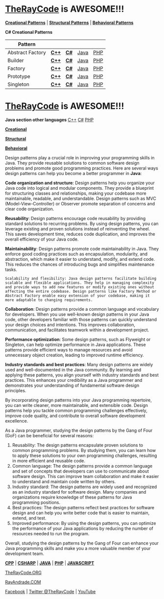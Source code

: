 # [TheRayCode](../../README.md) is AWESOME!!!

**[Creational Patterns](../README.md)** | **[Structural Patterns](../Structural/README.md)** | **[Behavioral Patterns](../Behavioral/README.md)**

**C# Creational Patterns**

|Pattern|   |   |   |   |
|---|---|---|---|---|
| Abstract Factory | [**C++**](../../../../CPP/Creational/AbstractFactory/README.md) | [**C#**](../../../Csharp/Creational/AbstractFactory/README.md) | [Java](../../../Java/Creational/AbstractFactory/README.md) | [PHP](../../../PHP/Creational/AbstractFactory/README.md) |
| Builder| [**C++**](../../../CPP/Creational/Builder/README.md) | [**C#**](../../../Csharp/Creational/Builder/README.md) | [Java](../../../Java/Creational/Builder/README.md) | [PHP](../../../PHP/Creational/Builder/README.md) |
| Factory | [**C++**](../../../CPP/Creational/Builder/README.md) | [**C#**](../../../Csharp/Creational/Builder/README.md) | [Java](../../../Java/Creational/Builder/README.md) | [PHP](../../../PHP/Creational/Builder/README.md) |
| Prototype | [**C++**](../../../CPP/Creational/Prototype/README.md) | [**C#**](../../../Csharp/Creational/Prototype/README.md) | [Java](../../../Java/Creational/Prototype/README.md) | [PHP](../../../PHP/Creational/Prototype/README.md) |
| Singleton | [**C++**](../../../CPP/Creational/Singleton/README.md) | [**C#**](../../../Csharp/Creational/Singleton/README.md) | [Java](../../../Java/Creational/Singleton/README.md) | [PHP](../../../PHP/Creational/Singleton/README.md) |







# [TheRayCode](../README.md) is AWESOME!!!

**Java section other languages** [C++](../CPP/README.md) [C#](../Csharp/README.md) [PHP](../PHP/README.md)

**[Creational](./Creational/README.md)**

**[Structural](./Structural/README.md)**

**[Behavioral](./Behavioral/README.md)**

Design patterns play a crucial role in improving your programming skills in Java. They provide reusable solutions to common software design problems and promote good programming practices. Here are several ways design patterns can help you become a better programmer in **Java**:

**Code organization and structure**: Design patterns help you organize your Java code into logical and modular components. They provide a blueprint for structuring classes and relationships, making your codebase more maintainable, readable, and understandable. Design patterns such as MVC (Model-View-Controller) or Observer promote separation of concerns and clear code organization.

**Reusability**: Design patterns encourage code reusability by providing standard solutions to recurring problems. By using design patterns, you can leverage existing and proven solutions instead of reinventing the wheel. This saves development time, reduces code duplication, and improves the overall efficiency of your Java code.

**Maintainability**: Design patterns promote code maintainability in Java. They enforce good coding practices such as encapsulation, modularity, and abstraction, which make it easier to understand, modify, and extend code. This reduces the chances of introducing bugs and simplifies maintenance tasks.

    Scalability and flexibility: Java design patterns facilitate building scalable and flexible applications. They help in managing complexity and provide ways to add new features or modify existing ones without affecting the entire codebase. Design patterns like Factory Method or Abstract Factory enable easy extension of your codebase, making it more adaptable to changing requirements.

**Collaboration**: Design patterns provide a common language and vocabulary for developers. When you use well-known design patterns in your Java code, other developers familiar with those patterns can quickly understand your design choices and intentions. This improves collaboration, communication, and facilitates teamwork within a development project.

**Performance optimization**: Some design patterns, such as Flyweight or Singleton, can help optimize performance in Java applications. These patterns provide efficient ways to manage resources and avoid unnecessary object creation, leading to improved runtime efficiency.

**Industry standards and best practices**: Many design patterns are widely used and well-documented in the Java community. By learning and applying these patterns, you align yourself with industry standards and best practices. This enhances your credibility as a Java programmer and demonstrates your understanding of fundamental software design principles.

By incorporating design patterns into your Java programming repertoire, you can write cleaner, more maintainable, and extensible code. Design patterns help you tackle common programming challenges effectively, improve code quality, and contribute to overall software development excellence.

As a Java programmer, studying the design patterns by the Gang of Four (GoF) can be beneficial for several reasons:

1. Reusability: The design patterns encapsulate proven solutions to common programming problems. By studying them, you can learn how to apply these solutions to your own programming challenges, resulting in more efficient and reusable code.
2. Common language: The design patterns provide a common language and set of concepts that developers can use to communicate about software design. This can improve team collaboration and make it easier to understand and maintain code written by others.
3. Industry standard: The design patterns are widely used and recognized as an industry standard for software design. Many companies and organizations require knowledge of these patterns for Java programming positions.
4. Best practices: The design patterns reflect best practices for software design and can help you write better code that is easier to maintain, extend, and test.
5. Improved performance: By using the design patterns, you can optimize the performance of your Java applications by reducing the number of resources needed to run the program.

Overall, studying the design patterns by the Gang of Four can enhance your Java programming skills and make you a more valuable member of your development team.

**[CPP](../CPP/README.md)** | **[CSHARP](../Csharp/README.md)** | **[JAVA](../Java/README.md)**  | **[PHP](../PHP/README.md)** | **[JAVASCRIPT](../JavaScript/README.md)** 

[TheRayCode.ORG](https://www.TheRayCode.ORG)

[RayAndrade.COM](https://www.RayAndrade.com)

[Facebook](https://www.facebook.com/TheRayCode/) | [Twitter @TheRayCode](https://www.twitter.com/TheRayCode/) | [YouTube](https://www.youtube.com/TheRayCode/)
